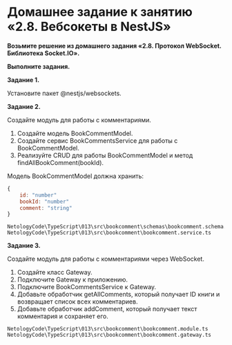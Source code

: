 # Домашнее задание к занятию «2.8. Вебсокеты в NestJS»

**Возьмите решение из домашнего задания «2.8. Протокол WebSocket. Библиотека Socket.IO».**

**Выполните задания.**

**Задание 1.**

Установите пакет @nestjs/websockets.

**Задание 2.**

Создайте модуль для работы с комментариями.

1. Создайте модель BookCommentModel.
2. Создайте сервис BookCommentsService для работы с BookCommentModel.
3. Реализуйте CRUD для работы BookCommentModel и метод findAllBookComment(bookId).

Модель BookCommentModel должна хранить: 

```js
{
    id: "number"
    bookId: "number"
    comment: "string"  
}

```
```
NetologyCode\TypeScript\013\src\bookcomment\schemas\bookcomment.schema.ts
NetologyCode\TypeScript\013\src\bookcomment\bookcomment.service.ts
```

**Задание 3.**

Создайте модуль для работы с комментариями через WebSocket.
1. Создайте класс Gateway.
2. Подключите Gateway к приложению.
3. Подключите BookCommentsService к Gateway.
4. Добавьте обработчик getAllComments, который получает ID книги и возвращает список всех комментариев.
5. Добавьте обработчик addComment, который получает текст комментария и сохраняет его.
```
NetologyCode\TypeScript\013\src\bookcomment\bookcomment.module.ts
NetologyCode\TypeScript\013\src\bookcomment\bookcomment.gateway.ts

```